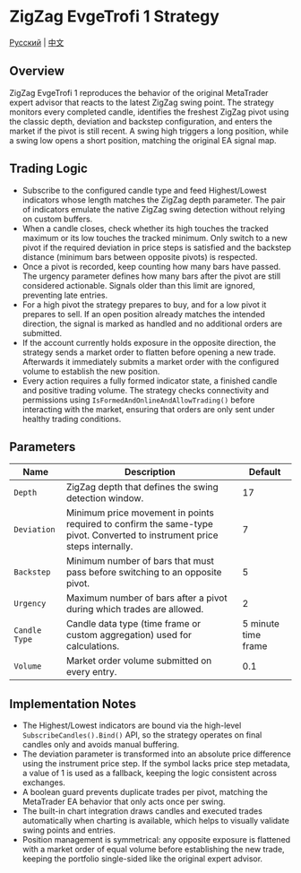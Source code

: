 # ZigZag EvgeTrofi 1 Strategy

[Русский](README_ru.md) | [中文](README_zh.md)

## Overview
ZigZag EvgeTrofi 1 reproduces the behavior of the original MetaTrader expert advisor that reacts to the latest ZigZag swing point. The strategy monitors every completed candle, identifies the freshest ZigZag pivot using the classic depth, deviation and backstep configuration, and enters the market if the pivot is still recent. A swing high triggers a long position, while a swing low opens a short position, matching the original EA signal map.

## Trading Logic
- Subscribe to the configured candle type and feed Highest/Lowest indicators whose length matches the ZigZag depth parameter. The pair of indicators emulate the native ZigZag swing detection without relying on custom buffers.
- When a candle closes, check whether its high touches the tracked maximum or its low touches the tracked minimum. Only switch to a new pivot if the required deviation in price steps is satisfied and the backstep distance (minimum bars between opposite pivots) is respected.
- Once a pivot is recorded, keep counting how many bars have passed. The urgency parameter defines how many bars after the pivot are still considered actionable. Signals older than this limit are ignored, preventing late entries.
- For a high pivot the strategy prepares to buy, and for a low pivot it prepares to sell. If an open position already matches the intended direction, the signal is marked as handled and no additional orders are submitted.
- If the account currently holds exposure in the opposite direction, the strategy sends a market order to flatten before opening a new trade. Afterwards it immediately submits a market order with the configured volume to establish the new position.
- Every action requires a fully formed indicator state, a finished candle and positive trading volume. The strategy checks connectivity and permissions using `IsFormedAndOnlineAndAllowTrading()` before interacting with the market, ensuring that orders are only sent under healthy trading conditions.

## Parameters
| Name | Description | Default |
| --- | --- | --- |
| `Depth` | ZigZag depth that defines the swing detection window. | 17 |
| `Deviation` | Minimum price movement in points required to confirm the same-type pivot. Converted to instrument price steps internally. | 7 |
| `Backstep` | Minimum number of bars that must pass before switching to an opposite pivot. | 5 |
| `Urgency` | Maximum number of bars after a pivot during which trades are allowed. | 2 |
| `Candle Type` | Candle data type (time frame or custom aggregation) used for calculations. | 5 minute time frame |
| `Volume` | Market order volume submitted on every entry. | 0.1 |

## Implementation Notes
- The Highest/Lowest indicators are bound via the high-level `SubscribeCandles().Bind()` API, so the strategy operates on final candles only and avoids manual buffering.
- The deviation parameter is transformed into an absolute price difference using the instrument price step. If the symbol lacks price step metadata, a value of 1 is used as a fallback, keeping the logic consistent across exchanges.
- A boolean guard prevents duplicate trades per pivot, matching the MetaTrader EA behavior that only acts once per swing.
- The built-in chart integration draws candles and executed trades automatically when charting is available, which helps to visually validate swing points and entries.
- Position management is symmetrical: any opposite exposure is flattened with a market order of equal volume before establishing the new trade, keeping the portfolio single-sided like the original expert advisor.

